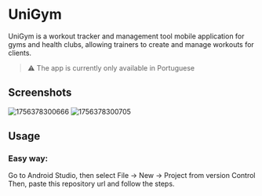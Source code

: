 # UniGym
UniGym is a workout tracker and management tool mobile application for gyms and health clubs, allowing trainers to create and manage workouts for clients.

> ⚠️ The app is currently only available in Portuguese

## Screenshots

![1756378300666](https://github.com/user-attachments/assets/ff91f8bc-ee8c-4247-bfa2-1224e0356a7b)
![1756378300705](https://github.com/user-attachments/assets/583aa19c-c5d5-45d7-9418-a730e2b9565c)

## Usage
### Easy way:
Go to Android Studio, then select File -> New -> Project from version Control<br>
Then, paste this repository url and follow the steps.
